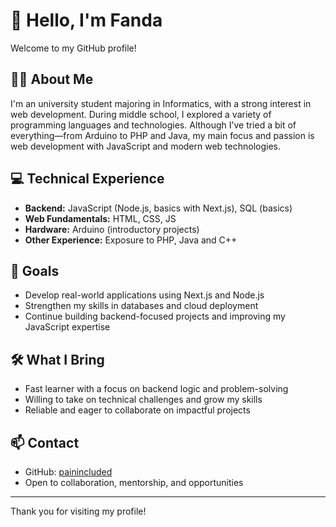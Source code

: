 # 👋 Hello, I'm Fanda

Welcome to my GitHub profile!

## 🧑‍💻 About Me

I'm an university student majoring in Informatics, with a strong interest in web development. During middle school, I explored a variety of programming languages and technologies. Although I’ve tried a bit of everything—from Arduino to PHP and Java, my main focus and passion is web development with JavaScript and modern web technologies.

## 💻 Technical Experience

- **Backend:** JavaScript (Node.js, basics with Next.js), SQL (basics)
- **Web Fundamentals:** HTML, CSS, JS
- **Hardware:** Arduino (introductory projects)
- **Other Experience:** Exposure to PHP, Java and C++

## 🌱 Goals

- Develop real-world applications using Next.js and Node.js
- Strengthen my skills in databases and cloud deployment
- Continue building backend-focused projects and improving my JavaScript expertise

## 🛠️ What I Bring

- Fast learner with a focus on backend logic and problem-solving
- Willing to take on technical challenges and grow my skills
- Reliable and eager to collaborate on impactful projects

## 📫 Contact

- GitHub: [painincluded](https://github.com/painincluded)
- Open to collaboration, mentorship, and opportunities

---

Thank you for visiting my profile!
